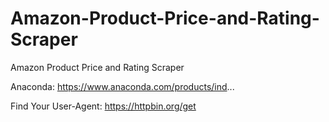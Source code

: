 # Amazon-Product-Price-and-Rating-Scraper
Amazon Product Price and Rating Scraper

Anaconda: https://www.anaconda.com/products/ind...

Find Your User-Agent: https://httpbin.org/get
